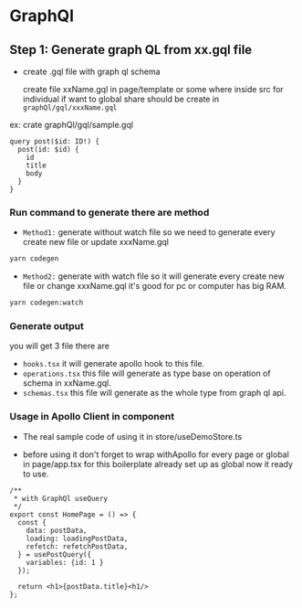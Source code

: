 # GraphQl

## Step 1: Generate graph QL from xx.gql file

- create .gql file with graph ql schema

  create file xxName.gql in page/template or some where inside src for individual if want to global share should be create in `graphQl/gql/xxxName.gql`

ex: crate graphQl/gql/sample.gql

```tsx
query post($id: ID!) {
  post(id: $id) {
    id
    title
    body
  }
}
```

### Run command to generate there are method

- `Method1:` generate without watch file so we need to generate every create new file or update xxxName.gql

```bash
yarn codegen
```

- `Method2:` generate with watch file so it will generate every create new file or change xxxName.gql it's good for pc or computer has big RAM.

```bash
yarn codegen:watch
```

### Generate output

you will get 3 file there are

- `hooks.tsx` it will generate apollo hook to this file.
- `operations.tsx` this file will generate as type base on operation of schema in xxName.gql.
- `schemas.tsx` this file will generate as the whole type from graph ql api.

### Usage in Apollo Client in component

- The real sample code of using it in store/useDemoStore.ts

- before using it don't forget to wrap withApollo for every page or global in page/app.tsx for this boilerplate already set up as global now it ready to use.

```tsx
/**
 * with GraphQl useQuery
 */
export const HomePage = () => {
  const {
    data: postData,
    loading: loadingPostData,
    refetch: refetchPostData,
  } = usePostQuery({
    variables: {id: 1 }
  });

  return <h1>{postData.title}<h1/>
};
```
